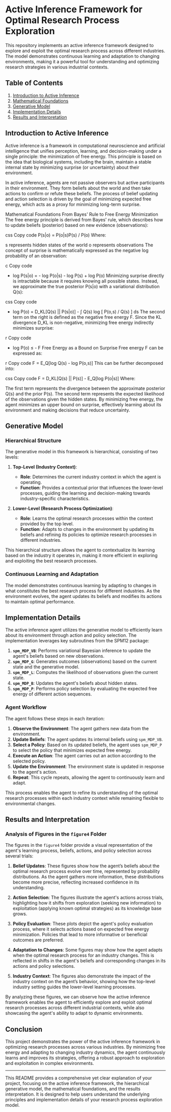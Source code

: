 # Active Inference Framework for Optimal Research Process Exploration

This repository implements an active inference framework designed to explore and exploit the optimal research process across different industries. The model demonstrates continuous learning and adaptation to changing environments, making it a powerful tool for understanding and optimizing research strategies in various industrial contexts.

## Table of Contents
1. [Introduction to Active Inference](#introduction-to-active-inference)
2. [Mathematical Foundations](#mathematical-foundations)
3. [Generative Model](#generative-model)
4. [Implementation Details](#implementation-details)
5. [Results and Interpretation](#results-and-interpretation)

## Introduction to Active Inference

Active inference is a framework in computational neuroscience and artificial intelligence that unifies perception, learning, and decision-making under a single principle: the minimization of free energy. This principle is based on the idea that biological systems, including the brain, maintain a stable internal state by minimizing surprise (or uncertainty) about their environment.

In active inference, agents are not passive observers but active participants in their environment. They form beliefs about the world and then take actions to confirm or refute these beliefs. The process of belief updating and action selection is driven by the goal of minimizing expected free energy, which acts as a proxy for minimizing long-term surprise.

Mathematical Foundations
From Bayes' Rule to Free Energy Minimization
The free energy principle is derived from Bayes' rule, which describes how to update beliefs (posterior) based on new evidence (observations):

css
Copy code
P(s|o) = P(o|s)P(s) / P(o)
Where:

s represents hidden states of the world
o represents observations
The concept of surprise is mathematically expressed as the negative log probability of an observation:

c
Copy code
- log P(s|o) = - log P(o|s) - log P(s) + log P(o)
Minimizing surprise directly is intractable because it requires knowing all possible states. Instead, we approximate the true posterior P(s|o) with a variational distribution Q(s):

css
Copy code
- log P(o) = D_KL[Q(s) || P(s|o)] - ∫ Q(s) log [ P(o,s) / Q(s) ] ds
The second term on the right is defined as the negative free energy F. Since the KL divergence D_KL is non-negative, minimizing free energy indirectly minimizes surprise:

r
Copy code
- log P(o) ≤ - F
Free Energy as a Bound on Surprise
Free energy F can be expressed as:

r
Copy code
F = E_Q[log Q(s) - log P(o,s)]
This can be further decomposed into:

css
Copy code
F = D_KL[Q(s) || P(s)] - E_Q[log P(o|s)]
Where:

The first term represents the divergence between the approximate posterior Q(s) and the prior P(s).
The second term represents the expected likelihood of the observations given the hidden states.
By minimizing free energy, the agent minimizes an upper bound on surprise, effectively learning about its environment and making decisions that reduce uncertainty.

## Generative Model

### Hierarchical Structure

The generative model in this framework is hierarchical, consisting of two levels:

1. **Top-Level (Industry Context)**: 
   - **Role**: Determines the current industry context in which the agent is operating.
   - **Function**: Provides a contextual prior that influences the lower-level processes, guiding the learning and decision-making towards industry-specific characteristics.

2. **Lower-Level (Research Process Optimization)**:
   - **Role**: Learns the optimal research processes within the context provided by the top level.
   - **Function**: Adapts to changes in the environment by updating its beliefs and refining its policies to optimize research processes in different industries.

This hierarchical structure allows the agent to contextualize its learning based on the industry it operates in, making it more efficient in exploring and exploiting the best research processes.

### Continuous Learning and Adaptation

The model demonstrates continuous learning by adapting to changes in what constitutes the best research process for different industries. As the environment evolves, the agent updates its beliefs and modifies its actions to maintain optimal performance.

## Implementation Details

The active inference agent utilizes the generative model to efficiently learn about its environment through action and policy selection. The implementation leverages key subroutines from the SPM12 package:

1. **`spm_MDP_VB`**: Performs variational Bayesian inference to update the agent's beliefs based on new observations.
2. **`spm_MDP_G`**: Generates outcomes (observations) based on the current state and the generative model.
3. **`spm_MDP_L`**: Computes the likelihood of observations given the current state.
4. **`spm_MDP_B`**: Updates the agent's beliefs about hidden states.
5. **`spm_MDP_P`**: Performs policy selection by evaluating the expected free energy of different action sequences.

### Agent Workflow

The agent follows these steps in each iteration:

1. **Observe the Environment**: The agent gathers new data from the environment.
2. **Update Beliefs**: The agent updates its internal beliefs using `spm_MDP_VB`.
3. **Select a Policy**: Based on its updated beliefs, the agent uses `spm_MDP_P` to select the policy that minimizes expected free energy.
4. **Execute an Action**: The agent carries out an action according to the selected policy.
5. **Update the Environment**: The environment state is updated in response to the agent's action.
6. **Repeat**: This cycle repeats, allowing the agent to continuously learn and adapt.

This process enables the agent to refine its understanding of the optimal research processes within each industry context while remaining flexible to environmental changes.

## Results and Interpretation

### Analysis of Figures in the `figure4` Folder

The figures in the `figure4` folder provide a visual representation of the agent's learning process, beliefs, actions, and policy selection across several trials:

1. **Belief Updates**: These figures show how the agent’s beliefs about the optimal research process evolve over time, represented by probability distributions. As the agent gathers more information, these distributions become more precise, reflecting increased confidence in its understanding.

2. **Action Selection**: The figures illustrate the agent's actions across trials, highlighting how it shifts from exploration (seeking new information) to exploitation (applying known optimal strategies) as its knowledge base grows.

3. **Policy Evaluation**: These plots depict the agent's policy evaluation process, where it selects actions based on expected free energy minimization. Policies that lead to more informative or beneficial outcomes are preferred.

4. **Adaptation to Changes**: Some figures may show how the agent adapts when the optimal research process for an industry changes. This is reflected in shifts in the agent's beliefs and corresponding changes in its actions and policy selections.

5. **Industry Context**: The figures also demonstrate the impact of the industry context on the agent’s behavior, showing how the top-level industry setting guides the lower-level learning processes.

By analyzing these figures, we can observe how the active inference framework enables the agent to efficiently explore and exploit optimal research processes across different industrial contexts, while also showcasing the agent's ability to adapt to dynamic environments.

## Conclusion

This project demonstrates the power of the active inference framework in optimizing research processes across various industries. By minimizing free energy and adapting to changing industry dynamics, the agent continuously learns and improves its strategies, offering a robust approach to exploration and exploitation in complex environments.

---

This README provides a comprehensive yet clear explanation of your project, focusing on the active inference framework, the hierarchical generative model, the mathematical foundations, and the results interpretation. It is designed to help users understand the underlying principles and implementation details of your research process exploration model.
